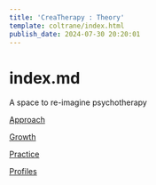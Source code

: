 ```yaml
---
title: 'CreaTherapy : Theory'
template: coltrane/index.html
publish_date: 2024-07-30 20:20:01
---
```


# index.md


A space to re-imagine psychotherapy 

[Approach](/Approach/approach_index/)

[Growth](/Growth/growth_index.md/)

[Practice](/Practice/practice_index/)

[Profiles](/Profiles/profiles_index/)
